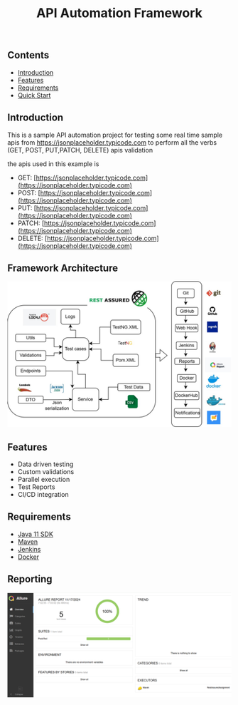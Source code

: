 <h1 align="center"> API Automation Framework</h1> <br>

## Contents

- [Introduction](#introduction)
- [Features](#features)
- [Requirements](#requirements)
- [Quick Start](#quick-start)


## Introduction

This is a sample API automation project for testing some real time sample apis from https://jsonplaceholder.typicode.com to perform all the verbs (GET, POST, PUT,PATCH, DELETE) apis validation

the apis used in this example is 
- GET: [https://jsonplaceholder.typicode.com](https://jsonplaceholder.typicode.com)
- POST:  [https://jsonplaceholder.typicode.com](https://jsonplaceholder.typicode.com)
- PUT:  [https://jsonplaceholder.typicode.com](https://jsonplaceholder.typicode.com)
- PATCH:  [https://jsonplaceholder.typicode.com](https://jsonplaceholder.typicode.com)
- DELETE: [https://jsonplaceholder.typicode.com](https://jsonplaceholder.typicode.com)
  
## Framework Architecture 

![framework.jpg](framework.jpg)


## Features

- Data driven testing
- Custom validations 
- Parallel execution
- Test Reports
- CI/CD integration

## Requirements

* [Java 11 SDK](https://www.oracle.com/au/java/technologies/javase/jdk11-archive-downloads.html)
* [Maven](https://maven.apache.org/download.cgi)
* [Jenkins]([https://maven.apache.org/download.cgi](https://www.jenkins.io/download/))
* [Docker]([https://maven.apache.org/download.cgi](https://www.docker.com/products/docker-desktop/))

## Reporting

![report.PNG](report.PNG)


